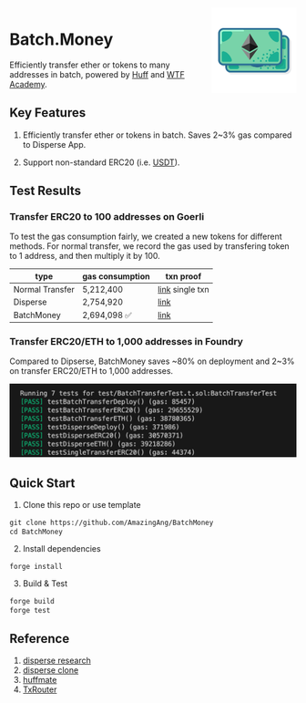 <img align="right" width="150" height="150" top="100" src="./img/logo.png">

# Batch.Money

Efficiently transfer ether or tokens to many addresses in batch, powered by [Huff](https://github.com/huff-language/huff-rs) and [WTF Academy](https://wtf.academy).

## Key Features

1. Efficiently transfer ether or tokens in batch. Saves 2~3% gas compared to Disperse App.

2. Support non-standard ERC20 (i.e. [USDT](https://etherscan.io/address/0xdac17f958d2ee523a2206206994597c13d831ec7#code)).

## Test Results


### Transfer ERC20 to 100 addresses on Goerli

To test the gas consumption fairly, we created a new tokens for different methods. For normal transfer, we record the gas used by transfering token to 1 address, and then multiply it by 100.

| type    | gas consumption | txn proof| 
| -------- | -------- | -------- | 
| Normal Transfer  | 5,212,400 | [link](https://goerli.etherscan.io/tx/0x35549e3c4e4f2116515b3f4a2496ff8d2c455d2cc1a2fce3b97b193ef838e3cd) single txn      |
| Disperse  | 2,754,920 | [link](https://goerli.etherscan.io/tx/0x9d20b73d7b102aacc63dadf01ed7767cbbfd1c3f92302b08f6741be4bd8fb6cf)      |
| BatchMoney  | 2,694,098 ✅ | [link](https://goerli.etherscan.io/tx/0xdfd94600c57f72dc54e8741c084ab2e5544556e76baa0d6413b5189a6872f35a)      |

### Transfer ERC20/ETH to 1,000 addresses in Foundry

Compared to Dipserse, BatchMoney saves ~80% on deployment and 2~3% on transfer ERC20/ETH to 1,000 addresses.

![](./img/FoundryTest.png)

## Quick Start

1. Clone this repo or use template

```shell
git clone https://github.com/AmazingAng/BatchMoney
cd BatchMoney
```

2. Install dependencies

```shell
forge install
```

3. Build & Test

```shell
forge build
forge test
```

## Reference

1. [disperse research](https://github.com/banteg/disperse-research)
2. [disperse clone](https://github.com/rajkharvar/disperse-clone)
3. [huffmate](https://github.com/huff-language/huffmate)
4. [TxRouter](https://github.com/wangshouh/TxRouter)
